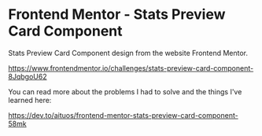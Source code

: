 # Frontend Mentor - Stats Preview Card Component

Stats Preview Card Component design from the website Frontend Mentor.

https://www.frontendmentor.io/challenges/stats-preview-card-component-8JqbgoU62

You can read more about the problems I had to solve and the things I've learned here:

https://dev.to/aituos/frontend-mentor-stats-preview-card-component-58mk